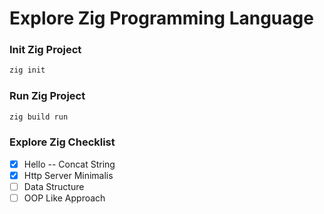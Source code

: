 # Explore Zig Programming Language

### Init Zig Project 
```bash
zig init
```

### Run Zig Project 
```bash
zig build run
```

### Explore Zig Checklist 
- [x] Hello -- Concat String
- [x] Http Server Minimalis 
- [ ] Data Structure
- [ ] OOP Like Approach 